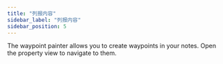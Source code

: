```yaml
---
title: "列报内容"
sidebar_label: "列报内容"
sidebar_position: 5
---
```


The waypoint painter allows you to create waypoints in your notes. Open the property view to navigate to them.

